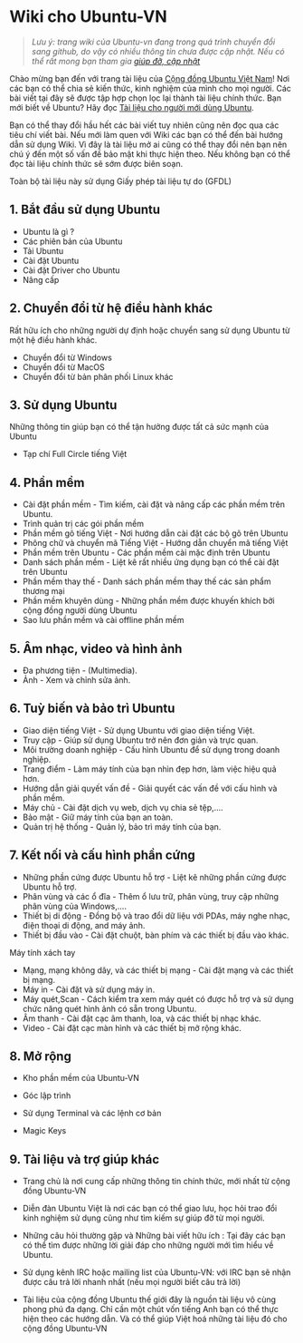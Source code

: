 # Wiki cho Ubuntu-VN #

> *Lưu ý: trang wiki của Ubuntu-vn đang trong quá trình chuyển đổi sang
> github, do vậy có nhiều thông tin chưa được cập nhật. Nếu có thể rất
> mong bạn tham gia [giúp đỡ, cập nhật](beginner/contribute.md)*

Chào mừng bạn đến với trang tài liệu của [Cộng đồng Ubuntu Việt Nam](http://www.ubuntu-vn.org)! Nơi các bạn có thể chia sẻ kiến thức, kinh nghiệm của mình cho mọi người. Các bài viết tại đây sẽ được tập hợp chọn lọc lại thành tài liệu chính thức. Bạn mới biết về Ubuntu? Hãy đọc [Tài liệu cho người mới dùng Ubuntu](/beginner/beginner.md).

Bạn có thể thay đổi hầu hết các bài viết tuy nhiên cũng nên đọc qua các tiêu chí viết bài. Nếu mới làm quen với Wiki các bạn có thể đến bài hướng dẫn sử dụng Wiki. Vì đây là tài liệu mở ai cũng có thể thay đổi nên bạn nên chú ý đến một số vấn đề bảo mật khi thực hiện theo. Nếu không bạn có thể đọc tài liệu chính thức sẽ sớm được biên soạn.

Toàn bộ tài liệu này sử dụng Giấy phép tài liệu tự do (GFDL)

## 1. Bắt đầu sử dụng Ubuntu ##
* Ubuntu là gì ?
* Các phiên bản của Ubuntu
* Tải Ubuntu
* Cài đặt Ubuntu
* Cài đặt Driver cho Ubuntu
* Nâng cấp 

## 2. Chuyển đổi từ hệ điều hành khác ##
Rất hữu ích cho những người dự định hoặc chuyển sang sử dụng Ubuntu từ một hệ điều hành khác.

* Chuyển đổi từ Windows
* Chuyển đổi từ MacOS
* Chuyển đổi từ bản phân phối Linux khác 

## 3. Sử dụng Ubuntu ##

Những thông tin giúp bạn có thể tận hưởng được tất cả sức mạnh của Ubuntu
    
* Tạp chí Full Circle tiếng Việt 

## 4. Phần mềm ##

* Cài đặt phần mềm - Tìm kiếm, cài đặt và nâng cấp các phần mềm trên Ubuntu.
* Trình quản trị các gói phần mềm
* Phần mềm gõ tiếng Việt - Nơi hướng dẫn cài đặt các bộ gõ trên Ubuntu 
* Phông chữ và chuyển mã Tiếng Việt - Hướng dẫn chuyển mã tiếng Việt 
* Phần mềm trên Ubuntu - Các phần mềm cài mặc định trên Ubuntu 
* Danh sách phần mềm - Liệt kê rất nhiều ứng dụng bạn có thể cài đặt trên Ubuntu
* Phần mềm thay thế - Danh sách phần mềm thay thế các sản phẩm thương mại 
* Phần mềm khuyên dùng - Những phần mềm được khuyến khích bởi cộng đồng người dùng Ubuntu
* Sao lưu phần mềm và cài offline phần mềm 

## 5. Âm nhạc, video và hình ảnh ##

* Đa phương tiện - (Multimedia). 
* Ảnh - Xem và chỉnh sửa ảnh. 

## 6. Tuỳ biến và bảo trì Ubuntu ##

* Giao diện tiếng Việt - Sử dụng Ubuntu với giao diện tiếng Việt.
* Truy cập - Giúp sử dụng Ubuntu trở nên đơn giản và trực quan.
* Môi trường doanh nghiệp - Cấu hình Ubuntu để sử dụng trong doanh nghiệp.
* Trang điểm - Làm máy tính của bạn nhìn đẹp hơn, làm việc hiệu quả hơn.
* Hướng dẫn giải quyết vấn đề - Giải quyết các vấn đề với cấu hình và phần mềm.
* Máy chủ - Cài đặt dịch vụ web, dịch vụ chia sẻ tệp,....
* Bảo mật -  Giữ máy tính của bạn an toàn.
* Quản trị hệ thống - Quản lý, bảo trì máy tính của bạn. 

## 7. Kết nối và cấu hình phần cứng ##

* Những phần cứng được Ubuntu hỗ trợ - Liệt kê những phần cứng được Ubuntu hỗ trợ.
* Phân vùng và các ổ đĩa -  Thêm ổ lưu trữ, phân vùng, truy cập những phân vùng của Windows,....
* Thiết bị di động - Đồng bộ và trao đổi dữ liệu với PDAs, máy nghe nhạc, điện thoại di động, and máy ảnh.
* Thiết bị đầu vào - Cài đặt chuột, bàn phím và các thiết bị đầu vào khác.

Máy tính xách tay

* Mạng, mạng không dây, và các thiết bị mạng - Cài đặt mạng và các thiết bị mạng.
* Máy in - Cài đặt và sử dụng máy in.
* Máy quét,Scan - Cách kiểm tra xem máy quét có được hỗ trợ và sử dụng chức năng quét hình ảnh có sẵn trong Ubuntu.
* Âm thanh - Cài đặt cạc âm thanh, loa, và các thiết bị nhạc khác.
* Video - Cài đặt cạc màn hình và các thiết bị mở rộng khác. 

## 8. Mở rộng ##

* Kho phần mềm của Ubuntu-VN
* Góc lập trình 

* Sử dụng Terminal và các lệnh cơ bản
* Magic Keys

## 9. Tài liệu và trợ giúp khác ##

* Trang chủ là nơi cung cấp những thông tin chính thức, mới nhất từ cộng đồng Ubuntu-VN 

* Diễn đàn Ubuntu Việt là nơi các bạn có thể giao lưu, học hỏi trao đổi kinh nghiệm sử dụng cũng như tìm kiếm sự giúp đỡ từ mọi người. 

* Những câu hỏi thường gặp và Những bài viết hữu ích : Tại đây các bạn có thể tìm được những lời giải đáp cho những người mới tìm hiểu về Ubuntu.
* Sử dụng kênh IRC hoặc mailing list của Ubuntu-VN: với IRC bạn sẽ nhận được câu trả lời nhanh nhất (nếu mọi người biết câu trả lời)
* Tài liệu của cộng đồng Ubuntu thế giới đây là nguồn tài liệu vô cùng phong phú đa dạng. Chỉ cần một chút vốn tiếng Anh bạn có thể thực hiện theo các hướng dẫn. Và có thể giúp Việt hoá những tài liệu đó cho cộng đồng Ubuntu-VN 
